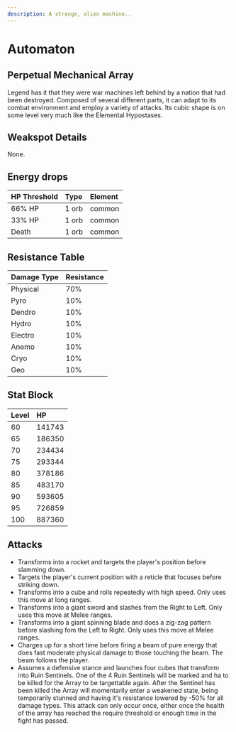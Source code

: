 ```yaml
---
description: A strange, alien machine..
---
```


# Automaton

## Perpetual Mechanical Array

Legend has it that they were war machines left behind by a nation that had been destroyed. Composed of several different parts, it can adapt to its combat environment and employ a variety of attacks. Its cubic shape is on some level very much like the Elemental Hypostases.

## Weakspot Details

None.

## Energy drops

| HP Threshold | Type | Element |
| :--- | :--- | :--- |
| 66% HP | 1 orb | common  
| 33% HP | 1 orb | common   
| Death | 1 orb | common

## Resistance Table

| Damage Type | Resistance |
| :--- | :--- |
| Physical | 70% |
| Pyro | 10% |
| Dendro | 10% |
| Hydro | 10% |
| Electro | 10% |
| Anemo | 10% |
| Cryo | 10% |
| Geo | 10% |

## Stat Block

| Level | HP |
| :--- | :--- |
| 60 | 141743 |
| 65 | 186350 |
| 70 | 234434 |
| 75 | 293344 |
| 80 | 378186 |
| 85 | 483170 |
| 90 | 593605 |
| 95 | 726859 |
| 100 | 887360 |

## Attacks

* Transforms into a rocket and targets the player's position before slamming down.
* Targets the player's current position with a reticle that focuses before striking down.
* Transforms into a cube and rolls repeatedly with high speed. Only uses this move at long ranges.
* Transforms into a giant sword and slashes from the Right to Left. Only uses this move at Melee ranges.
* Transforms into a giant spinning blade and does a zig-zag pattern before slashing fom the Left to Right. Only uses this move at Melee ranges.
* Charges up for a short time before firing a beam of pure energy that does fast moderate physical damage to those touching the beam. The beam follows the player.
* Assumes a defensive stance and launches four cubes that transform into Ruin Sentinels. One of the 4 Ruin Sentinels will be marked and ha to be killed for the Array to be targettable again. After the Sentinel has been killed the Array will momentarily enter a weakened state, being temporarily stunned and having it's resistance lowered by -50% for all damage types. This attack can only occur once, either once the health of the array has reached the require threshold or enough time in the fight has passed.
